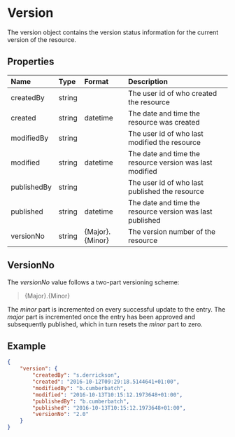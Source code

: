 # Version
The version object contains the version status information for the current version of the resource.

## Properties
| Name | Type | Format | Description |
| :------- | :--- | :----- | :---------- |
| createdBy | string | | The user id of who created the resource |
| created | string | datetime | The date and time the resource was created |
| modifiedBy | string | | The user id of who last modified the resource |
| modified | string | datetime | The date and time the resource version was last modified |
| publishedBy | string | | The user id of who last published the resource |
| published | string | datetime | The date and time the resource version was last published |
| versionNo | string | {Major}.{Minor} | The version number of the resource |


## VersionNo

The *versionNo* value follows a two-part versioning scheme:

> {Major}.{Minor}

The *minor* part is incremented on every successful update to the entry. The *major* part is incremented once the entry has been approved and subsequently published, which in turn resets the *minor* part to zero.


## Example

```json
{
    "version": {
        "createdBy": "s.derrickson",
        "created": "2016-10-12T09:29:18.5144641+01:00",
        "modifiedBy": "b.cumberbatch",
        "modified": "2016-10-13T10:15:12.1973648+01:00",
        "publishedBy": "b.cumberbatch",
        "published": "2016-10-13T10:15:12.1973648+01:00",
        "versionNo": "2.0"
    }
}
```
